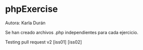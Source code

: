 # phpExercise
Autora: Karla Durán

Se han creado archivos .php independientes para cada ejercicio. 

Testing pull request v2 [iss01] [iss02]
